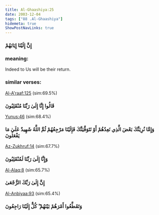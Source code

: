 ```yaml
---
title: Al-Ghaashiya:25
date: 2003-12-04
tags: ["88 .Al-Ghaashiya"]
hidemeta: true 
ShowPostNavLinks: true 
---
```

### إِنَّ إِلَيْنَا إِيَابَهُمْ
### meaning: 
Indeed to Us will be their return.
### similar verses: 

[Al-A'raaf:125](/7/125) (sim:69.5%)

### قَالُوا إِنَّا إِلَىٰ رَبِّنَا مُنْقَلِبُونَ

[Yunus:46](/10/46) (sim:68.4%)

### وَإِمَّا نُرِيَنَّكَ بَعْضَ الَّذِي نَعِدُهُمْ أَوْ نَتَوَفَّيَنَّكَ فَإِلَيْنَا مَرْجِعُهُمْ ثُمَّ اللَّهُ شَهِيدٌ عَلَىٰ مَا يَفْعَلُونَ

[Az-Zukhruf:14](/43/14) (sim:67.7%)

### وَإِنَّا إِلَىٰ رَبِّنَا لَمُنْقَلِبُونَ

[Al-Alaq:8](/96/8) (sim:65.7%)

### إِنَّ إِلَىٰ رَبِّكَ الرُّجْعَىٰ

[Al-Anbiyaa:93](/21/93) (sim:65.4%)

### وَتَقَطَّعُوا أَمْرَهُمْ بَيْنَهُمْ ۖ كُلٌّ إِلَيْنَا رَاجِعُونَ
